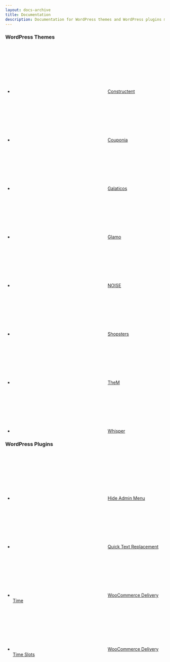 ```yaml
---
layout: docs-archive
title: Documentation
description: Documentation for WordPress themes and WordPress plugins made by FitWP
---
```


<div class="col-md-6">
	<div class="panel panel-info">
		<div class="panel-heading">
			<h3 class="panel-title">WordPress Themes</h3>
		</div>
		<div class="panel-body">
			<ul class="list-unstyled">
				<li><svg class="icon"><use xlink:href="#file"></use></svg><a href="/docs/constructent">Constructent</a></li>
				<li><svg class="icon"><use xlink:href="#file"></use></svg><a href="/docs/couponia">Couponia</a></li>
				<li><svg class="icon"><use xlink:href="#file"></use></svg><a href="/docs/galaticos">Galaticos</a></li>
				<li><svg class="icon"><use xlink:href="#file"></use></svg><a href="/docs/glamo">Glamo</a></li>
				<li><svg class="icon"><use xlink:href="#file"></use></svg><a href="/docs/noise">NOISE</a></li>
				<li><svg class="icon"><use xlink:href="#file"></use></svg><a href="/docs/shopsters">Shopsters</a></li>
				<li><svg class="icon"><use xlink:href="#file"></use></svg><a href="/docs/them">TheM</a></li>
				<li><svg class="icon"><use xlink:href="#file"></use></svg><a href="/docs/whisper">Whisper</a></li>
			</ul>
		</div>
	</div>
</div>
<div class="col-md-6">
	<div class="panel panel-info">
		<div class="panel-heading">
			<h3 class="panel-title">WordPress Plugins</h3>
		</div>
		<div class="panel-body">
			<ul class="list-unstyled">
				<li><svg class="icon"><use xlink:href="#file"></use></svg><a href="/docs/hide-admin-menu">Hide Admin Menu</a></li>
				<li><svg class="icon"><use xlink:href="#file"></use></svg><a href="/docs/quick-text-replacement">Quick Text Replacement</a></li>
				<li><svg class="icon"><use xlink:href="#file"></use></svg><a href="/docs/woocommerce-delivery-time">WooCommerce Delivery Time</a></li>
				<li><svg class="icon"><use xlink:href="#file"></use></svg><a href="/docs/woocommerce-delivery-time-slots">WooCommerce Delivery Time Slots</a></li>
			</ul>
		</div>
	</div>
</div>
